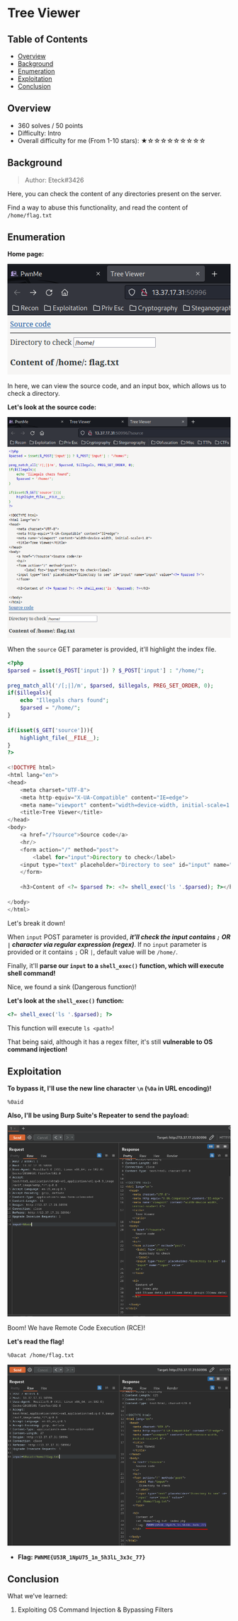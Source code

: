 # Tree Viewer

## Table of Contents

- [Overview](#overview)
- [Background](#background)
- [Enumeration](#enumeration)
- [Exploitation](#exploitation)
- [Conclusion](#conclusion)

## Overview

- 360 solves / 50 points
- Difficulty: Intro
- Overall difficulty for me (From 1-10 stars): ★☆☆☆☆☆☆☆☆☆

## Background

> Author: Eteck#3426

Here, you can check the content of any directories present on the server.

Find a way to abuse this functionality, and read the content of `/home/flag.txt`

## Enumeration

**Home page:**

![](https://github.com/siunam321/CTF-Writeups/blob/main/PwnMe-2023-8-bits/images/Pasted%20image%2020230506114909.png)

In here, we can view the source code, and an input box, which allows us to check a directory.

**Let's look at the source code:**

![](https://github.com/siunam321/CTF-Writeups/blob/main/PwnMe-2023-8-bits/images/Pasted%20image%2020230506114959.png)

When the `source` GET parameter is provided, it'll highlight the index file.

```php
<?php
$parsed = isset($_POST['input']) ? $_POST['input'] : "/home/";

preg_match_all('/[;|]/m', $parsed, $illegals, PREG_SET_ORDER, 0);
if($illegals){
    echo "Illegals chars found";
    $parsed = "/home/";
}

if(isset($_GET['source'])){
    highlight_file(__FILE__);
}
?>

<!DOCTYPE html>
<html lang="en">
<head>
    <meta charset="UTF-8">
    <meta http-equiv="X-UA-Compatible" content="IE=edge">
    <meta name="viewport" content="width=device-width, initial-scale=1.0">
    <title>Tree Viewer</title>
</head>
<body>
    <a href="/?source">Source code</a>
    <hr/>
    <form action="/" method="post">
        <label for="input">Directory to check</label>
    <input type="text" placeholder="Directory to see" id="input" name="input" value="<?= $parsed ?>">
    </form>

    <h3>Content of <?= $parsed ?>: <?= shell_exec('ls '.$parsed); ?></h3>
    
</body>
</html>
```

Let's break it down!

When `input` POST parameter is provided, ***it'll check the input contains `;` OR `|` character via regular expression (regex)***. If no `input` parameter is provided or it contains `;` OR `|`, default value will be `/home/`.

Finally, it'll **parse our `input` to a `shell_exec()` function, which will execute shell command!**

Nice, we found a sink (Dangerous function)!

**Let's look at the `shell_exec()` function:**
```php
<?= shell_exec('ls '.$parsed); ?>
```

This function will execute `ls <path>`!

That being said, although it has a regex filter, it's still **vulnerable to OS command injection!**

## Exploitation

**To bypass it, I'll use the new line character `\n` (`%0a` in URL encoding)!**
```shell
%0aid
```

**Also, I'll be using Burp Suite's Repeater to send the payload:**

![](https://github.com/siunam321/CTF-Writeups/blob/main/PwnMe-2023-8-bits/images/Pasted%20image%2020230506115756.png)

Boom! We have Remote Code Execution (RCE)!

**Let's read the flag!**
```shell
%0acat /home/flag.txt
```

![](https://github.com/siunam321/CTF-Writeups/blob/main/PwnMe-2023-8-bits/images/Pasted%20image%2020230506115910.png)

- **Flag: `PWNME{U53R_1NpU75_1n_5h3lL_3x3c_77}`**

## Conclusion

What we've learned:

1. Exploiting OS Command Injection & Bypassing Filters